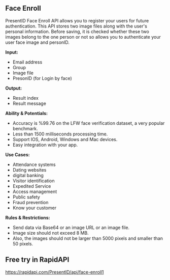 ## Face Enroll
PresentID Face Enroll API allows you to register your users for future authentication. This API stores two image files along with the user's personal information. Before saving, it is checked whether these two images belong to the one person or not so allows you to authenticate your user face image and personID.

**Input:**
- Email address
- Group
- Image file
- PresonID (for Login by face)

**Output:**
- Result index
- Result message

**Ability & Potentials:**
- Accuracy is %99.76 on the LFW face verification dataset, a very popular benchmark.
- Less than 1500 milliseconds processing time.
- Support IOS, Android, Windows and Mac devices.
- Easy integration with your app.

**Use Cases:**
- Attendance systems
- Dating websites
- digital banking 
- Visitor identification
- Expedited Service
- Access management
- Public safety
- Fraud prevention
- Know your customer

**Rules & Restrictions:**
- Send data via Base64 or an image URL or an image file.
- Image size should not exceed 8 MB.
- Also, the images should not be larger than 5000 pixels and smaller than 50 pixels.

## Free try in RapidAPI
https://rapidapi.com/PresentID/api/face-enroll1

